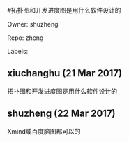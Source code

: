 #拓扑图和开发进度图是用什么软件设计的

Owner: shuzheng

Repo: zheng

Labels: 

## xiuchanghu (21 Mar 2017)

拓扑图和开发进度图是用什么软件设计的

## shuzheng (22 Mar 2017)

Xmind或百度脑图都可以的

